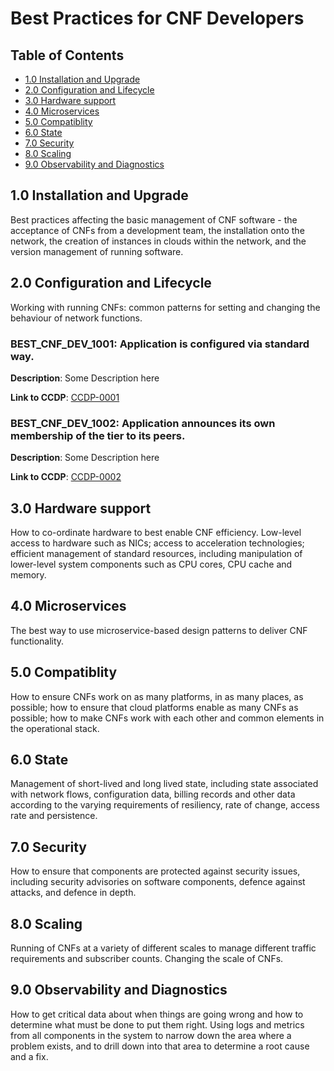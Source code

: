 # Best Practices for CNF Developers

## Table of Contents
* [1.0 Installation and Upgrade](#1.0)
* [2.0 Configuration and Lifecycle](#2.0)
* [3.0 Hardware support](#3.0)
* [4.0 Microservices](#4.0)
* [5.0 Compatiblity](#5.0)
* [6.0 State](#6.0)
* [7.0 Security](#7.0)
* [8.0 Scaling](#8.0)
* [9.0 Observability and Diagnostics](#9.0)

<a name="1.0"></a>
## 1.0 Installation and Upgrade

Best practices affecting the basic management of CNF software - the acceptance of CNFs from a development team, the installation onto the network, the creation of instances in clouds within the network, and the version management of running software.

<a name="2.0"></a>
## 2.0 Configuration and Lifecycle

Working with running CNFs: common patterns for setting and changing the behaviour of network functions.

### BEST_CNF_DEV_1001: Application is configured via standard way. 

**Description**: Some Description here

<!-- This is an example and therefore the link is broken. -->
<!-- markdown-link-check-disable-next-line -->
**Link to CCDP**: [CCDP-0001](../ccdps/xyz.md)

### BEST_CNF_DEV_1002: Application announces its own membership of the tier to its peers.

**Description**: Some Description here

<!-- This is an example and therefore the link is broken. -->
<!-- markdown-link-check-disable-next-line -->
**Link to CCDP**: [CCDP-0002](../ccdps/xyz.md)

<a name="3.0"></a>
## 3.0 Hardware support

How to co-ordinate hardware to best enable CNF efficiency.  Low-level access to hardware such as NICs; access to acceleration technologies; efficient management of standard resources, including manipulation of lower-level system components such as CPU cores, CPU cache and memory.

<a name="4.0"></a>
## 4.0 Microservices

The best way to use microservice-based design patterns to deliver CNF functionality.

<a name="5.0"></a>
## 5.0 Compatiblity

How to ensure CNFs work on as many platforms, in as many places, as possible; how to ensure that cloud platforms enable as many CNFs as possible; how to make CNFs work with each other and common elements in the operational stack.

<a name="6.0"></a>
## 6.0 State

Management of short-lived and long lived state, including state associated with network flows, configuration data, billing records and other data according to the varying requirements of resiliency, rate of change, access rate and persistence.

<a name="7.0"></a>
## 7.0 Security

How to ensure that components are protected against security issues, including security advisories on software components, defence against attacks, and defence in depth.

<a name="8.0"></a>
## 8.0 Scaling

Running of CNFs at a variety of different scales to manage different traffic requirements and subscriber counts.  Changing the scale of CNFs.

<a name="9.0"></a>
## 9.0 Observability and Diagnostics

How to get critical data about when things are going wrong and how to determine what must be done to put them right.  Using logs and metrics from all components in the system to narrow down the area where a problem exists, and to drill down into that area to determine a root cause and a fix.
